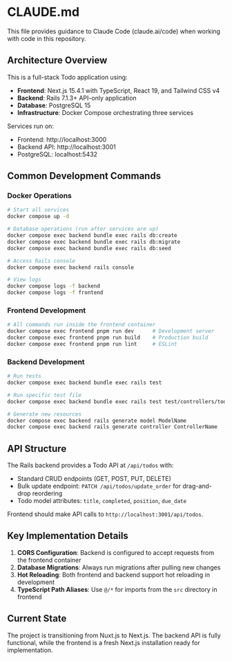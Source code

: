 # CLAUDE.md

This file provides guidance to Claude Code (claude.ai/code) when working with code in this repository.

## Architecture Overview

This is a full-stack Todo application using:
- **Frontend**: Next.js 15.4.1 with TypeScript, React 19, and Tailwind CSS v4
- **Backend**: Rails 7.1.3+ API-only application  
- **Database**: PostgreSQL 15
- **Infrastructure**: Docker Compose orchestrating three services

Services run on:
- Frontend: http://localhost:3000
- Backend API: http://localhost:3001
- PostgreSQL: localhost:5432

## Common Development Commands

### Docker Operations
```bash
# Start all services
docker compose up -d

# Database operations (run after services are up)
docker compose exec backend bundle exec rails db:create
docker compose exec backend bundle exec rails db:migrate
docker compose exec backend bundle exec rails db:seed

# Access Rails console
docker compose exec backend rails console

# View logs
docker compose logs -f backend
docker compose logs -f frontend
```

### Frontend Development
```bash
# All commands run inside the frontend container
docker compose exec frontend pnpm run dev      # Development server
docker compose exec frontend pnpm run build    # Production build
docker compose exec frontend pnpm run lint     # ESLint
```

### Backend Development
```bash
# Run tests
docker compose exec backend bundle exec rails test

# Run specific test file
docker compose exec backend bundle exec rails test test/controllers/todos_controller_test.rb

# Generate new resources
docker compose exec backend rails generate model ModelName
docker compose exec backend rails generate controller ControllerName
```

## API Structure

The Rails backend provides a Todo API at `/api/todos` with:
- Standard CRUD endpoints (GET, POST, PUT, DELETE)
- Bulk update endpoint: `PATCH /api/todos/update_order` for drag-and-drop reordering
- Todo model attributes: `title`, `completed`, `position`, `due_date`

Frontend should make API calls to `http://localhost:3001/api/todos`.

## Key Implementation Details

1. **CORS Configuration**: Backend is configured to accept requests from the frontend container
2. **Database Migrations**: Always run migrations after pulling new changes
3. **Hot Reloading**: Both frontend and backend support hot reloading in development
4. **TypeScript Path Aliases**: Use `@/*` for imports from the `src` directory in frontend

## Current State

The project is transitioning from Nuxt.js to Next.js. The backend API is fully functional, while the frontend is a fresh Next.js installation ready for implementation.